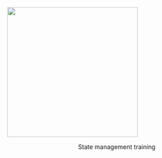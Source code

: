 <img src="https://assets.themuse.com/uploaded/companies/1529/small_logo.png?v=None" width="300" align="center" />  
  
<p align="center">State management training </p>

